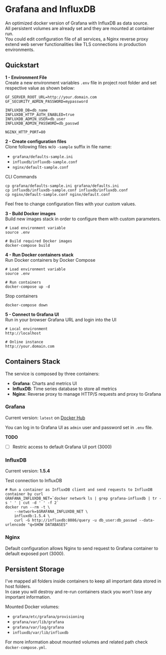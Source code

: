# Grafana and InfluxDB

An optimized docker version of Grafana with InfluxDB as data source.  
All persistent volumes are already set and they are mounted at container run.  
You could edit configuration file of all services, a Nginx reverse proxy extend web server functionalities like TLS connections in production environments.  

## Quickstart 

**1 - Environment File**  
Create a new environment variables `.env` file in project root folder and set respective value as shown below:

```
GF_SERVER_ROOT_URL=http://your.domain.com
GF_SECURITY_ADMIN_PASSWORD=mypassword

INFLUXDB_DB=db_name
INFLUXDB_HTTP_AUTH_ENABLED=true
INFLUXDB_ADMIN_USER=db_user
INFLUXDB_ADMIN_PASSWORD=db_passwd

NGINX_HTTP_PORT=80
```

**2 - Create configuration files**  
Clone following files w/o `-sample` suffix in file name:  

- `grafana/defaults-sample.ini`
- `influxdb/influxdb-sample.conf`
- `nginx/default-sample.conf`

CLI Commands

```
cp grafana/defaults-sample.ini grafana/defaults.ini
cp influxdb/influxdb-sample.conf influxdb/influxdb.conf
cp nginx/default-sample.conf nginx/default.conf 
```

Feel free to change configuration files with your custom values.


**3 - Build Docker images**    
Build new images stack in order to configure them with custom parameters.

```
# Load environment variable
source .env

# Build required Docker images
docker-compose build
```

**4 - Run Docker containers stack**  
Run Docker containers by Docker Compose

```
# Load environment variable
source .env

# Run containers
docker-compose up -d
```

Stop containers
```
docker-compose down
```

**5 - Connect to Grafana UI**  
Run in your browser Grafana URL and login into the UI

```
# Local environment
http://localhost

# Online instance
http://your.domain.com
```

## Containers Stack
The service is composed by three containers:

- **Grafana**: Charts and metrics UI
- **InfluxDB**: Time series database to store all metrics
- **Nginx**: Reverse proxy to manage HTTP/S requests and proxy to Grafana
 

### Grafana

Current version: `latest` on [Docker Hub](https://hub.docker.com/r/grafana/grafana)

You can log in to Grafana UI as `admin` user and password set in `.env` file.

**TODO**  
- [ ] Restric access to default Grafana UI port (3000)


### InfluxDB

Current version: **1.5.4**

Test connection to InfluxDB

```
# Run a container as InfluxDB client and send requests to InfluxDB container by curl
GRAFANA_INFLUXDB_NET=`docker network ls | grep grafana-influxdb | tr -s ' ' | cut -d ' ' -f 2`
docker run --rm -t \
    --network=$GRAFANA_INFLUXDB_NET \
    influxdb:1.5.4 \
    curl -G http://influxdb:8086/query -u db_user:db_passwd --data-urlencode "q=SHOW DATABASES"
```

### Nginx

Default configuration allows Nginx to send request to Grafana container to default exposed port (3000).

## Persistent Storage

I've mapped all folders inside containers to keep all important data stored in host folders.  
In case you will destroy and re-run containers stack you won't lose any important information.

Mounted Docker volumes:

- `grafana/etc/grafana/provisioning`
- `grafana/var/lib/grafana`
- `grafana/var/log/grafana`
- `influxdb/var/lib/influxdb`

For more information about mounted volumes and related path check `docker-compose.yml`.

